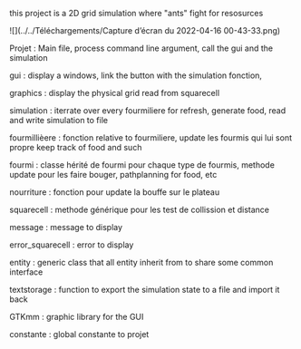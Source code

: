 this project is a 2D grid simulation where "ants" fight for resosurces

![](../../Téléchargements/Capture d’écran du 2022-04-16 00-43-33.png)

Projet : Main file, process command line argument, call the gui and the simulation

gui : display a windows, link the button with the simulation fonction,

graphics : display the physical grid read from squarecell

simulation : iterrate over every fourmiliere for refresh, generate food, read and write simulation to file

fourmillièere : fonction relative to fourmiliere, update les fourmis qui lui sont propre keep track of food and such

fourmi : classe hérité de fourmi pour chaque type de fourmis, methode update pour les faire bouger, pathplanning for food, etc

nourriture : fonction pour update la bouffe sur le plateau

squarecell : methode générique pour les test de collission et distance

message : message to display

error_squarecell : error to display

entity : generic class that all entity inherit from to share some common interface

textstorage : function to export the simulation state to a file and import it back

GTKmm : graphic library for the GUI

constante : global constante to projet